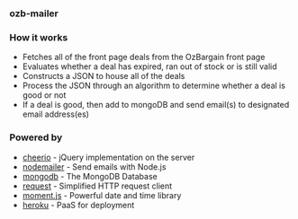 ### ozb-mailer

### How it works
- Fetches all of the front page deals from the OzBargain front page
- Evaluates whether a deal has expired, ran out of stock or is still valid
- Constructs a JSON to house all of the deals
- Process the JSON through an algorithm to determine whether a deal is good or not
- If a deal is good, then add to mongoDB and send email(s) to designated email address(es)

### Powered by
- [cheerio](https://github.com/cheeriojs/cheerio) - jQuery implementation on the server
- [nodemailer](https://github.com/nodemailer/nodemailer) - Send emails with Node.js
- [mongodb](https://github.com/mongodb/mongo) - The MongoDB Database
- [request](https://github.com/request/request) - Simplified HTTP request client
- [moment.js](https://github.com/moment/moment) - Powerful date and time library
- [heroku](https://www.heroku.com/) - PaaS for deployment
